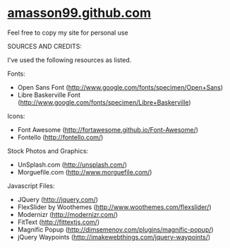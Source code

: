 # <a href="http://www.alexanderjmasson.com">amasson99.github.com</a>
Feel free to copy my site for personal use

SOURCES AND CREDITS:

I've used the following resources as listed.

Fonts:
 - Open Sans Font (http://www.google.com/fonts/specimen/Open+Sans)
 - Libre Baskerville Font (http://www.google.com/fonts/specimen/Libre+Baskerville)

Icons:
 - Font Awesome (http://fortawesome.github.io/Font-Awesome/)
 - Fontello (http://fontello.com/)

Stock Photos and Graphics:
 - UnSplash.com (http://unsplash.com/)
 - Morguefile.com (http://www.morguefile.com/)

Javascript Files:
 - JQuery (http://jquery.com/)
 - FlexSlider by Woothemes (http://www.woothemes.com/flexslider/)
 - Modernizr (http://modernizr.com/)
 - FitText (http://fittextjs.com/)
 - Magnific Popup (http://dimsemenov.com/plugins/magnific-popup/)
 - jQuery Waypoints (http://imakewebthings.com/jquery-waypoints/)
